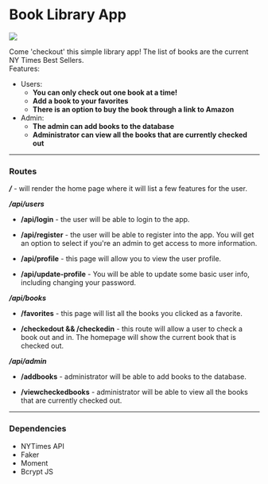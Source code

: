 # Book Library App
![](./public/images/books.gif)

Come 'checkout' this simple library app! The list of books are the current NY Times Best Sellers.  
Features:
* Users: 
  * **You can only check out one book at a time!**
  * **Add a book to your favorites**
  * **There is an option to buy the book through a link to Amazon**
* Admin:
  * **The admin can add books to the database**
  * **Administrator can view all the books that are currently checked out**


---
### Routes
***/*** - will render the home page where it will list a few features for the user.  

***/api/users***
* **/api/login** - the user will be able to login to the app. 

* **/api/register** -  the user will be able to register into the app. You will get an option to select if you're an admin to get access to more information.

* **/api/profile** -  this page will allow you to view the user profile.

* **/api/update-profile** -  You will be able to update some basic user info, including changing your password.  
  
***/api/books***
* **/favorites** -  this page will list all the books you clicked as a favorite.

* **/checkedout && /checkedin** -  this route will allow a user to check a book out and in. The homepage will show the current book that is checked out.

***/api/admin***
* **/addbooks** - administrator will be able to add books to the database.

* **/viewcheckedbooks** - administrator will be able to view all the books that are currently checked out.

---
### Dependencies
* NYTimes API  
* Faker  
* Moment  
* Bcrypt JS  